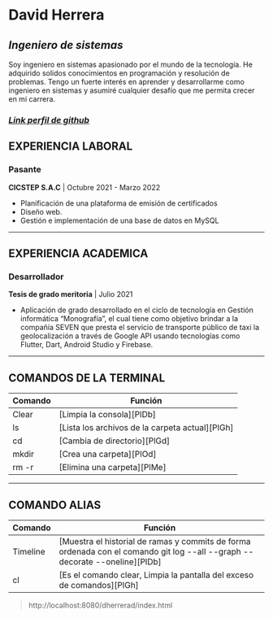 

# David Herrera
## _Ingeniero de sistemas_

Soy ingeniero en sistemas apasionado por el mundo de la tecnología. He adquirido solidos conocimientos en programación y resolución de problemas. Tengo un fuerte interés en aprender y desarrollarme como ingeniero en sistemas y asumiré cualquier desafío que me permita crecer en mi carrera.

### [_Link perfil de github_](https://github.com/davidherrera0921)

## EXPERIENCIA LABORAL
### Pasante
**CICSTEP S.A.C** | Octubre 2021 - Marzo 2022
- Planificación de una plataforma de emisión de certificados
- Diseño web.
- Gestión e implementación de una base de datos en MySQL

--------------------------------------------------------
## EXPERIENCIA ACADEMICA
### Desarrollador
**Tesis de grado meritoria** | Julio 2021
- Aplicación de grado desarrollado en el ciclo de tecnología en
Gestión informática “Monografía”, el cual tiene como objetivo brindar
a la compañía SEVEN que presta el servicio de transporte público de
taxi la geolocalización a través de Google API usando tecnologías
como Flutter, Dart, Android Studio y Firebase.

------------------------------------------------------


## COMANDOS DE LA TERMINAL

| Comando | Función |
| ------ | ------ |
| Clear | [Limpia la consola][PlDb]                       |
| ls    | [Lista los archivos de la carpeta actual][PlGh] |
| cd    | [Cambia de directorio][PlGd]                    |
| mkdir | [Crea una carpeta][PlOd]                        |
| rm -r | [Elimina una carpeta][PlMe]                     |

---------------------------------------------------------
## COMANDO ALIAS

| Comando | Función |
| ------ | ------ |
| Timeline | [Muestra el historial de ramas y commits de forma ordenada con el comando git log --all --graph --decorate --oneline][PlDb] |
| cl       | [Es el comando clear, Limpia la pantalla del exceso de comandos][PlGh]                                                      

> http://localhost:8080/dherrerad/index.html
> 

